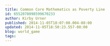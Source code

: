 ```yaml
---
title: Common Core Mathematics as Poverty Line
id: 6552078098599670233
author: Kirby Urner
published: 2014-11-05T18:07:00.004-08:00
updated: 2014-11-05T18:50:23.557-08:00
blog: world_game
tags: 
---
```


